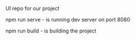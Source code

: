 UI repo for our project

npm run serve - is running dev server on port 8080

npm run build - is building the project